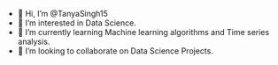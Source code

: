 - 👋 Hi, I’m @TanyaSingh15
- 👀 I’m interested in Data Science.
- 🌱 I’m currently learning Machine learning algorithms and Time series analysis.
- 💞️ I’m looking to collaborate on Data Science Projects.


